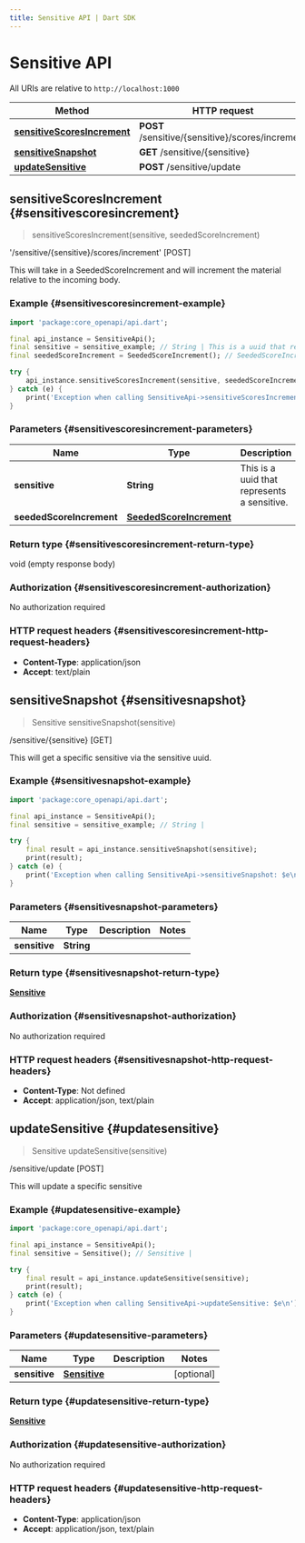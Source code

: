 ```yaml
---
title: Sensitive API | Dart SDK
---
```


# Sensitive API

All URIs are relative to `http://localhost:1000`

Method | HTTP request | Description
------------- | ------------- | -------------
[**sensitiveScoresIncrement**](SensitiveApi#sensitivescoresincrement) | **POST** /sensitive/\{sensitive\}/scores/increment | '/sensitive/\{sensitive\}/scores/increment' [POST]
[**sensitiveSnapshot**](SensitiveApi#sensitivesnapshot) | **GET** /sensitive/\{sensitive\} | /sensitive/\{sensitive\} [GET]
[**updateSensitive**](SensitiveApi#updatesensitive) | **POST** /sensitive/update | /sensitive/update [POST]


## **sensitiveScoresIncrement** {#sensitivescoresincrement}
> sensitiveScoresIncrement(sensitive, seededScoreIncrement)

'/sensitive/\{sensitive\}/scores/increment' [POST]

This will take in a SeededScoreIncrement and will increment the material relative to the incoming body.

### Example {#sensitivescoresincrement-example}
```dart
import 'package:core_openapi/api.dart';

final api_instance = SensitiveApi();
final sensitive = sensitive_example; // String | This is a uuid that represents a sensitive.
final seededScoreIncrement = SeededScoreIncrement(); // SeededScoreIncrement | 

try {
    api_instance.sensitiveScoresIncrement(sensitive, seededScoreIncrement);
} catch (e) {
    print('Exception when calling SensitiveApi->sensitiveScoresIncrement: $e\n');
}
```

### Parameters {#sensitivescoresincrement-parameters}

Name | Type | Description  | Notes
------------- | ------------- | ------------- | -------------
 **sensitive** | **String** | This is a uuid that represents a sensitive. | 
 **seededScoreIncrement** | [**SeededScoreIncrement**](../models/SeededScoreIncrement) |  | [optional] 

### Return type {#sensitivescoresincrement-return-type}

void (empty response body)

### Authorization {#sensitivescoresincrement-authorization}

No authorization required

### HTTP request headers {#sensitivescoresincrement-http-request-headers}

 - **Content-Type**: application/json
 - **Accept**: text/plain

## **sensitiveSnapshot** {#sensitivesnapshot}
> Sensitive sensitiveSnapshot(sensitive)

/sensitive/\{sensitive\} [GET]

This will get a specific sensitive via the sensitive uuid.

### Example {#sensitivesnapshot-example}
```dart
import 'package:core_openapi/api.dart';

final api_instance = SensitiveApi();
final sensitive = sensitive_example; // String | 

try {
    final result = api_instance.sensitiveSnapshot(sensitive);
    print(result);
} catch (e) {
    print('Exception when calling SensitiveApi->sensitiveSnapshot: $e\n');
}
```

### Parameters {#sensitivesnapshot-parameters}

Name | Type | Description  | Notes
------------- | ------------- | ------------- | -------------
 **sensitive** | **String** |  | 

### Return type {#sensitivesnapshot-return-type}

[**Sensitive**](../models/Sensitive)

### Authorization {#sensitivesnapshot-authorization}

No authorization required

### HTTP request headers {#sensitivesnapshot-http-request-headers}

 - **Content-Type**: Not defined
 - **Accept**: application/json, text/plain

## **updateSensitive** {#updatesensitive}
> Sensitive updateSensitive(sensitive)

/sensitive/update [POST]

This will update a specific sensitive

### Example {#updatesensitive-example}
```dart
import 'package:core_openapi/api.dart';

final api_instance = SensitiveApi();
final sensitive = Sensitive(); // Sensitive | 

try {
    final result = api_instance.updateSensitive(sensitive);
    print(result);
} catch (e) {
    print('Exception when calling SensitiveApi->updateSensitive: $e\n');
}
```

### Parameters {#updatesensitive-parameters}

Name | Type | Description  | Notes
------------- | ------------- | ------------- | -------------
 **sensitive** | [**Sensitive**](../models/Sensitive) |  | [optional] 

### Return type {#updatesensitive-return-type}

[**Sensitive**](../models/Sensitive)

### Authorization {#updatesensitive-authorization}

No authorization required

### HTTP request headers {#updatesensitive-http-request-headers}

 - **Content-Type**: application/json
 - **Accept**: application/json, text/plain

